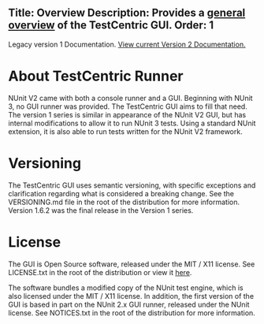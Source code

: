 Title: Overview
Description: Provides a <a href="overview">general overview</a> of the TestCentric GUI.
Order: 1
---
<div class="notice">
    Legacy version 1 Documentation. <a href="/testcentric-runner/">View current Version 2 Documentation.</a>
</div>

# About TestCentric Runner

NUnit V2 came with both a console runner and a GUI. Beginning with NUnit 3, no GUI runner was provided. The TestCentric GUI aims to fill that need. The version 1 series is similar in appearance of the NUnit V2 GUI, but has internal modifications to allow it to run NUnit 3 tests. Using a standard NUnit extension, it is also able to run tests written for the NUnit V2 framework.

# Versioning

The TestCentric GUI uses semantic versioning, with specific exceptions and clarification regarding what is considered a breaking change. See the VERSIONING.md file in the root of the distribution for more information. Version 1.6.2 was the final release in the Version 1 series.

# License

The GUI is Open Source software, released under the MIT / X11 license. See LICENSE.txt in the root of the distribution or view it [here](./license.html).

The software bundles a modified copy of the NUnit test engine, which is also licensed under the MIT / X11 license. In addition, the first version of the GUI is based in part on the NUnit 2.x GUI runner, released under the NUnit license. See NOTICES.txt in the root of the distribution for more information.
